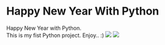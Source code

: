 # Happy New Year With Python
Happy New Year with Python. <br>
This is my fist Python project. Enjoy.. :) 
<img src="https://imgur.com/a/GY555sX">
<img src="https://c4.wallpaperflare.com/wallpaper/645/96/47/python-programming-programming-programming-language-code-hd-wallpaper-preview.jpg">
